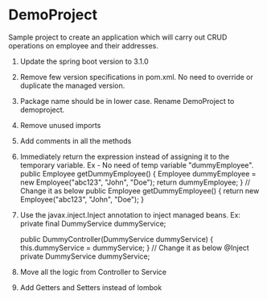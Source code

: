 # DemoProject

Sample project to create an application which will carry out CRUD operations on employee and their addresses. 


1. Update the spring boot version to 3.1.0
2. Remove few version specifications in pom.xml. No need to override or duplicate the managed version. 
3. Package name should be in lower case. Rename DemoProject to demoproject.
4. Remove unused imports
5. Add comments in all the methods
6. Immediately return the expression instead of assigning it to the temporary variable. 
	Ex - No need of temp variable "dummyEmployee".
	public Employee getDummyEmployee() {
        Employee dummyEmployee = new Employee("abc123", "John", "Doe");
        return dummyEmployee;
    }
    // Change it as below 
    public Employee getDummyEmployee() {
        return new Employee("abc123", "John", "Doe");
    }
7. Use the javax.inject.Inject annotation to inject managed beans. 
	Ex: 
    private final DummyService dummyService;

    public DummyController(DummyService dummyService) {
        this.dummyService = dummyService;
    }
    // Change it as below
    @Inject
    private DummyService dummyService;
8. Move all the logic from Controller to Service
9. Add Getters and Setters instead of lombok

